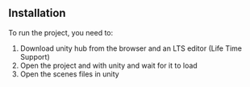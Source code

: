## Installation
To run the project, you need to:

1. Download unity hub from the browser and an LTS editor (Life Time Support)
3. Open the project and with unity and wait for it to load
4. Open the scenes files in unity

